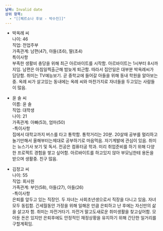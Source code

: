 ```yaml
---
날짜: Invalid date
상위 항목:
  - "[[페르소나 후보 - 박수진]]"
---
```

- 박옥례 씨  
    나이: 46  
    직업: 전업주부  
    가족관계: 남편(47), 아들(초6), 딸(초4)  
    특이사항  
    부족한 생활비 충당을 위해 최근 아르바이트를 시작함. 아르바이트는 1시부터 8시까지임. 남편은 아침일찍출근해 밤늦게 퇴근함. 따라서 집안일은 대부분 박옥례씨가 담당함. 취미는 TV예능보기. 곧 중학교에 들어갈 아들을 위해 동내 학원을 알아보는 중. 옥례 씨가 살고있는 동내에는 옥례 씨와 마찬가지로 자녀들을 두고있는 사람들이 많음.  
    

- 윤 솔 씨  
    이름: 윤 솔  
    직업: 대학생  
    나이: 21  
    가족관계: 아빠(53), 엄마(50)  
    -특이사항  
    집에서 대학교까지 버스를 타고 통학함. 통학거리는 20분. 20살때 공부를 멀리하고 놀기만해서 올해부터는제대로 공부하기로 마음먹음. 자기계발에 관심이 있음. 취미는 뉴스기사 보기 및 독서. 전공은 컴퓨터공 학과. 미리 취업준비를 하기 위해 다양한 프로젝트 경험을 쌓고 싶어함. 아르바이트를 하고있지 않아 부모님한테 용돈을 받으며 생활중. 친구 많음.  
    

- 김정고 씨  
    나이: 55  
    직업: 회사원  
    가족관계: 부인(58), 아들(27), 아들(26)  
    -특이사항  
    은퇴를 앞두고 있는 직장인. 두 자녀는 사회초년생으로서 직장을 다니고 있음. 자녀 모두 동립함. 긴세월동안 가정을 위해 일해온 만큼 은퇴하고 난 후에는 자신만의 삶을 살고자 함. 취미는 자전거타기. 자전거 말고도새로운 취미생활을 찾고싶어함. 모아둔 돈은 있지만 은퇴후에도 안정적인 재정상황을 유지하기 위해 간단한 일거리를 구할계획임.
